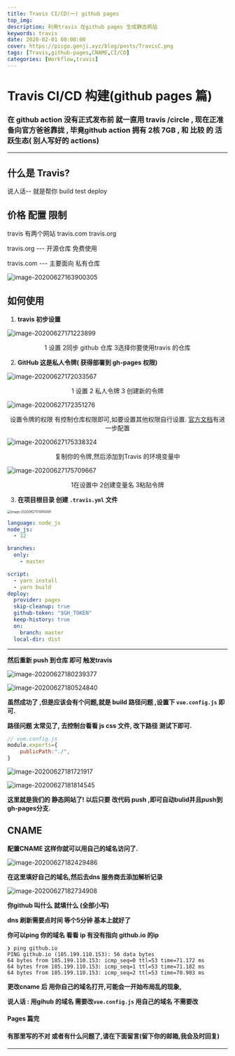 ```yaml
---
title: Travis CI/CD(一) github pages
top_img: 
description: 利用travis 在github pages 生成静态网站
keywords: travis
date: 2020-02-01 00:00:00
cover: https://picgo.genji.xyz/blog/posts/TravisC.png
tags: [Travis,github-pages,CNAME,CI/CD]
categories: [Workflow,travis]
---
```


# Travis CI/CD 构建(github pages 篇)



### 		在 github  action  没有正式发布前 就一直用  travis /circle   , 现在正准备向官方爸爸靠拢 , 毕竟github action  拥有  2核 7GB  , 和 比较 的 活跃生态( 别人写好的 actions)

-----



## 什么是 Travis?

说人话-- 就是帮你 build  test  deploy



## 价格 配置 限制 

travis 有两个网站 travis.com travis.org    

travis.org  --- 开源仓库 免费使用

travis.com --- 主要面向 私有仓库  



![image-20200627163900305](http://pic.genji.xyz/test/image-20200627163900305.png)

## 如何使用

1.  **travis 初步设置**

![image-20200627171223899](http://pic.genji.xyz/test/image-20200627171223899.png)

<center>1 设置 	2同步 github 仓库 	3选择你要使用travis 的仓库</center>

2.   **GitHub 这是私人令牌( 获得部署到 gh-pages 权限)**

![image-20200627172033567](http://pic.genji.xyz/test/image-20200627172033567.png)

<center>1	设置 2 	私人令牌 3 创建新的令牌</center>



![image-20200627172351276](http://pic.genji.xyz/test/image-20200627172351276.png)

<center>设置令牌的权限 有控制仓库权限即可,如要设置其他权限自行设置. <a traget="_blank" href="https://docs.travis-ci.com/user/deployment/pages/#further-configuration">官方文档</a>有进一步配置 </center>

![image-20200627175338324](http://pic.genji.xyz/test/image-20200627175338324.png)

<center>复制你的令牌,然后添加到Travis 的环境变量中</center>

![image-20200627175709667](http://pic.genji.xyz/test/image-20200627175709667.png)

<center>1在设置中	2创建变量名	3粘贴令牌</center>		

3.  **在项目根目录 创建  `.travis.yml`  文件**

<img src="http://pic.genji.xyz/test/image-20200627174914491.png" alt="image-20200627174914491" style="zoom: 50%;" />

   ```yml
   language: node_js
   node_js:
     - 12
   
   branches:
     only:
       - master
   
   script:
     - yarn install  
     - yarn build
   deploy:
     provider: pages
     skip-cleanup: true
     github-token: "$GH_TOKEN"
     keep-history: true
     on:
       branch: master
     local-dir: dist
   ```

****

   **然后重新 push  到仓库 即可 触发travis** 

![image-20200627180239377](http://pic.genji.xyz/test/image-20200627180239377.png)



![image-20200627180524840](http://pic.genji.xyz/test/image-20200627180524840.png)



**虽然成功了 ,但是应该会有个问题,就是 build 路径问题  ,设置下 `vue.config.js` 即可.**

**路径问题 太常见了, 去控制台看看 js css 文件, 改下路径 测试下即可.**

```js
// vue.config.js
module.exports={
	publicPath:"./",
}

```

![image-20200627181721917](http://pic.genji.xyz/test/image-20200627181721917.png)



![image-20200627181814545](http://pic.genji.xyz/test/image-20200627181814545.png)

**这里就是我们的 静态网站了!  以后只要 改代码 push  ,即可自动bulid并且push到gh-pages分支.**



## **CNAME**

**配置CNAME  这样你就可以用自己的域名访问了.**

![image-20200627182429486](http://pic.genji.xyz/test/image-20200627182429486.png)

**在这里填好自己的域名,然后去dns 服务商去添加解析记录**

![image-20200627182734908](http://pic.genji.xyz/test/image-20200627182734908.png)

**<user>  你github  叫什么 就填什么 (全部小写)**

**dns  刷新需要点时间  等个5分钟 基本上就好了** 

**你可以ping  你的域名   看看 ip  有没有指向 github.io 的ip**

```ssh
❯ ping github.io
PING github.io (185.199.110.153): 56 data bytes
64 bytes from 185.199.110.153: icmp_seq=0 ttl=53 time=71.172 ms
64 bytes from 185.199.110.153: icmp_seq=1 ttl=53 time=71.182 ms
64 bytes from 185.199.110.153: icmp_seq=2 ttl=53 time=70.903 ms

```

**更改cname 后 用你自己的域名打开,可能会一开始布局乱的现象,**

**说人话 : 用gihub 的域名  需要改`vue.config.js` 用自己的域名 不需要改**







#### Pages 篇完 

#### 有那里写的不对 或者有什么问题了,请在下面留言(留下你的邮箱,我会及时回复)

-----



